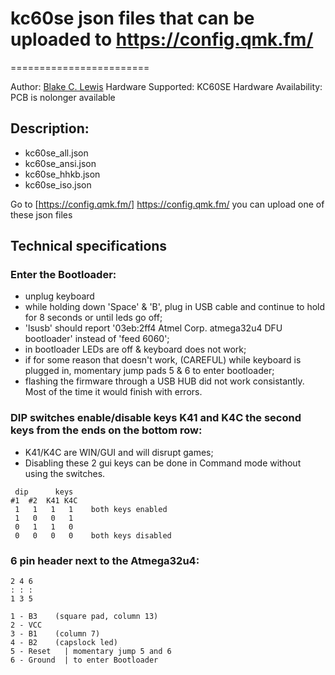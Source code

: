# kc60se json files that can be uploaded to https://config.qmk.fm/
========================

Author: [Blake C. Lewis](https://github.com/BlakeCLewis)
Hardware Supported: KC60SE
Hardware Availability: PCB is nolonger available

## Description:
  * kc60se_all.json
  * kc60se_ansi.json
  * kc60se_hhkb.json
  * kc60se_iso.json

Go to  [https://config.qmk.fm/] https://config.qmk.fm/
you can upload one of these json files

## Technical specifications

 ### Enter the Bootloader:
  * unplug keyboard
  * while holding down 'Space' &amp; 'B', plug in USB cable and continue to hold for 8 seconds or until leds go off;
  * 'lsusb' should report '03eb:2ff4 Atmel Corp. atmega32u4 DFU bootloader' instead of 'feed 6060';
  * in bootloader LEDs are off &amp; keyboard does not work;
  * if for some reason that doesn't work, (CAREFUL) while keyboard is plugged in, momentary jump pads 5 &amp; 6 to enter bootloader;
  * flashing the firmware through a USB HUB did not work consistantly. Most of the time it would finish with errors.

 ### DIP switches enable/disable keys K41 and K4C the second keys from the ends on the bottom row:
  * K41/K4C are WIN/GUI and will disrupt games;
  * Disabling these 2 gui keys can be done in Command mode without using the switches.

 ```
  dip      keys
 #1  #2  K41 K4C
  1   1   1   1    both keys enabled
  1   0   0   1
  0   1   1   0
  0   0   0   0    both keys disabled
  ```

 ### 6 pin header next to the Atmega32u4:

  ```
  2 4 6
  : : :
  1 3 5
  ```
  ```
  1 - B3    (square pad, column 13)
  2 - VCC
  3 - B1    (column 7)
  4 - B2    (capslock led)
  5 - Reset   | momentary jump 5 and 6
  6 - Ground  | to enter Bootloader
  ```
